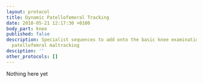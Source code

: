 ```yaml
---
layout: protocol
title: Dynamic Patellofemoral Tracking
date: 2018-05-21 12:17:30 +0100
body_part: knee
published: false
description: Specialist sequences to add onto the basic knee examination to quantify
  patellofemral maltracking
desciption: ''
other_protocols: []
---
```

Nothing here yet